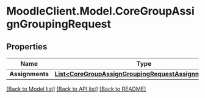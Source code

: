 # MoodleClient.Model.CoreGroupAssignGroupingRequest

## Properties

Name | Type | Description | Notes
------------ | ------------- | ------------- | -------------
**Assignments** | [**List&lt;CoreGroupAssignGroupingRequestAssignmentsInner&gt;**](CoreGroupAssignGroupingRequestAssignmentsInner.md) |  | 

[[Back to Model list]](../README.md#documentation-for-models) [[Back to API list]](../README.md#documentation-for-api-endpoints) [[Back to README]](../README.md)

